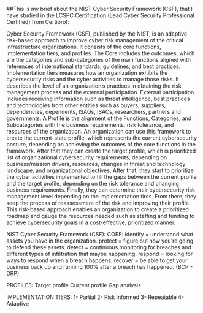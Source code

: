 ##This is my brief about the NIST Cyber Security Framework (CSF), that I have studied in the LCSPC Certification (Lead Cyber Security Professional Certified) from Certiprof:

Cyber Security Framework (CSF), published by the NIST, is an adaptive risk-based approach to improve cyber risk management of the critical infrastructure organizations. It consists of the core functions, implementation tiers, and profiles. The Core includes the outcomes, which are the categories and sub-categories of the main functions aligned with references of international standards, guidelines, and best practices. Implementation tiers measures how an organization exhibits the cybersecurity risks and the cyber activities to manage those risks. It describes the level of an organization’s practices in obtaining the risk management process and the external participation. External participation includes receiving information such as threat intelligence, best practices and technologies from other entities such as buyers, suppliers, dependencies, dependents, ISAOs, ISACs, researchers, partners and governments.
A Profile is the alignment of the Functions, Categories, and Subcategories with the business requirements, risk tolerance, and resources of the organization. An organization can use this framework to create the current-state profile, which represents the current cybersecurity posture, depending on achieving the outcomes of the core functions in the framework. After that they can create the target profile, which is prioritized list of organizational cybersecurity requirements, depending on business/mission drivers, resources, changes in threat and technology landscape, and organizational objectives. After that, they start to prioritize the cyber activities implemented to fill the gaps between the current profile and the target profile, depending on the risk tolerance and changing business requirements. Finally, they can determine their cybersecurity risk management level depending on the implementation tires. From there, they keep the process of reassessment of the risk and improving their profile.
This risk-based approach enables an organization to create a prioritized roadmap and gauge the resources needed such as staffing and funding to achieve cybersecurity goals in a cost-effective, prioritized manner.
 
NIST Cyber Security Framework (CSF):
CORE:
identify = understand what assets you have in the organization.
protect = figure out how you're going to defend these assets.
detect = continuous monitoring for breaches and different types of infiltration that maybe happening.
 respond = looking for ways to respond when a breach happens.
 recover = be able to get your business back up and running 100% after a breach has happened. (BCP - DRP)

PROFILES:
Target profile
 Current profile
 Gap analysis

IMPLEMENTATION TIERS:
 1- Partial
 2- Risk Informed
 3- Repeatable
 4- Adaptive
